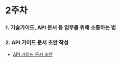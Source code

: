 # 2주차
### 1. 기술가이드, API 문서 등 업무를 위해 소통하는 법

### 2. API 가이드 문서 초안 작성
 - [API 가이드 문서 초안](https://github.com/jh990714/Comento_Bootcamp/blob/main/W2/API%EA%B0%80%EC%9D%B4%EB%93%9C%EB%AC%B8%EC%84%9C_%EC%9E%A5%EC%A4%80%ED%98%81.pdf)
